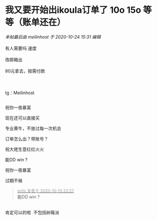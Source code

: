 # 我又要开始出ikoula订单了 10o 15o 等等（账单还在）


<i class="pstatus"> 本帖最后由 meilinhost 于 2020-10-24 15:31 编辑 </i><br />
<br />
有人需要吗 速度<br />
<br />
改邮箱出<br />
<br />
80元拿去，按需付款<br />
<br />
<img id="aimg_qwssM" onclick="zoom(this, this.src, 0, 0, 0)" class="zoom" src="https://i.loli.net/2020/10/13/b3g8A6CO5G79Wtx.jpg" onmouseover="img_onmouseoverfunc(this)" onload="thumbImg(this)" border="0" alt="" /><br />
<img id="aimg_BlAvA" onclick="zoom(this, this.src, 0, 0, 0)" class="zoom" src="https://i.loli.net/2020/10/13/fsWM1JCrR42Sd9I.jpg" onmouseover="img_onmouseoverfunc(this)" onload="thumbImg(this)" border="0" alt="" /><br />
<br />
<br />
tg：Meilinhost

<img id="aimg_PJHAL" onclick="zoom(this, this.src, 0, 0, 0)" class="zoom" src="https://i.loli.net/2020/10/18/FpsViOM1Ro3K7Dw.jpg" onmouseover="img_onmouseoverfunc(this)" onload="thumbImg(this)" border="0" alt="" />

祝你一夜暴富

现在还可以直接买

<img src="static/image/smiley/default/lol.gif" smilieid="12" border="0" alt="" />专业黄牛，不放过每一次机会

订单怎么出？带账号？

祝大佬生意红红火火

能DD win ?

祝你一夜暴富

过期不候

<div class="quote"><blockquote><font size="2"><a href="https://www.hostloc.com/forum.php?mod=redirect&amp;goto=findpost&amp;pid=9296284&amp;ptid=753954" target="_blank"><font color="#999999">evils 发表于 2020-10-13 22:27</font></a></font><br />
能DD win ?</blockquote></div><br />
肯定可以的啦&nbsp;&nbsp;不包括树莓派
